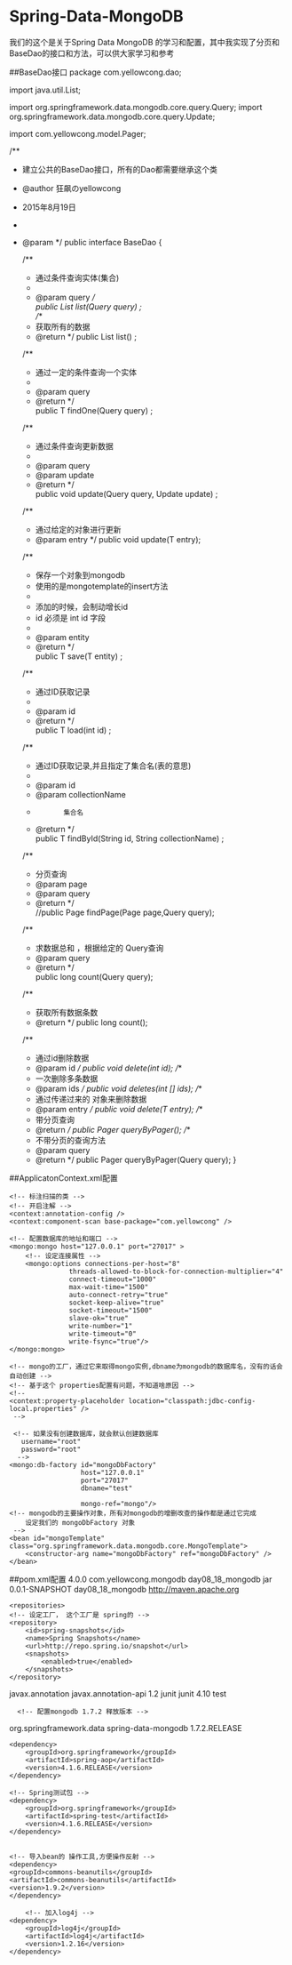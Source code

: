 # Spring-Data-MongoDB
我们的这个是关于Spring Data MongoDB  的学习和配置，其中我实现了分页和BaseDao的接口和方法，可以供大家学习和参考


##BaseDao接口
package com.yellowcong.dao;

import java.util.List;

import org.springframework.data.mongodb.core.query.Query;
import org.springframework.data.mongodb.core.query.Update;

import com.yellowcong.model.Pager;

/**
 * 建立公共的BaseDao接口，所有的Dao都需要继承这个类
 * @author 狂飙のyellowcong
 * 2015年8月19日
 *
 * @param <T>
 */
public interface BaseDao<T> {

    /** 
     * 通过条件查询实体(集合)
     *  
     * @param query 
     */  
    public List<T> list(Query query) ;  
    /**
     * 获取所有的数据
     * @return
     */
    public List<T> list() ;  
  
    /** 
     * 通过一定的条件查询一个实体 
     *  
     * @param query 
     * @return 
     */  
    public T findOne(Query query) ;  
  
    /** 
     * 通过条件查询更新数据 
     *  
     * @param query 
     * @param update 
     * @return 
     */  
    public void update(Query query, Update update) ; 
    
    /**
     * 通过给定的对象进行更新
     * @param entry
     */
    public void update(T entry);
  
    /** 
     * 保存一个对象到mongodb 
     * 使用的是mongotemplate的insert方法
     * 
     * 添加的时候，会制动增长id 
     * id  必须是 int  id 字段
     *  
     * @param entity 
     * @return 
     */  
    public T save(T entity) ;  
  
    /** 
     * 通过ID获取记录 
     *  
     * @param id 
     * @return 
     */  
    public T load(int id) ;  
  
    /** 
     * 通过ID获取记录,并且指定了集合名(表的意思) 
     *  
     * @param id 
     * @param collectionName 
     *            集合名 
     * @return 
     */  
    public T findById(String id, String collectionName) ;  
      
    /** 
     * 分页查询 
     * @param page 
     * @param query 
     * @return 
     */  
    //public Page<T> findPage(Page<T> page,Query query);  
      
    /** 
     * 求数据总和 ，根据给定的 Query查询
     * @param query 
     * @return 
     */  
    public long count(Query query);
    
    /**
     * 获取所有数据条数
     * @return
     */
    public long count();
    
    /**
     * 通过id删除数据
     * @param id
     */
    public void delete(int id);
    /**
     * 一次删除多条数据
     * @param ids
     */
    public void deletes(int [] ids);
    /**
     * 通过传递过来的 对象来删除数据
     * @param entry
     */
    public void delete(T entry);
    /**
     * 带分页查询
     * @return
     */
    public Pager<T>  queryByPager();
    /**
     * 不带分页的查询方法
     * @param query
     * @return
     */
    public Pager<T>  queryByPager(Query query);
}


##ApplicatonContext.xml配置


<?xml version="1.0" encoding="UTF-8"?>
<beans xmlns="http://www.springframework.org/schema/beans"
	xmlns:xsi="http://www.w3.org/2001/XMLSchema-instance" 
	xmlns:context="http://www.springframework.org/schema/context"
	xmlns:mongo="http://www.springframework.org/schema/data/mongo"
	xsi:schemaLocation="http://www.springframework.org/schema/beans  
            http://www.springframework.org/schema/beans/spring-beans-3.0.xsd  
            http://www.springframework.org/schema/data/mongo       
            http://www.springframework.org/schema/data/mongo/spring-mongo-1.0.xsd   
            http://www.springframework.org/schema/context  
            http://www.springframework.org/schema/context/spring-context-3.0.xsd">
	
	<!-- 标注扫描的类 -->
	<!-- 开启注解 -->
	<context:annotation-config />
	<context:component-scan base-package="com.yellowcong" />
	
	<!-- 配置数据库的地址和端口 -->
	<mongo:mongo host="127.0.0.1" port="27017" >
		<!-- 设定连接属性 -->
		<mongo:options connections-per-host="8"
                   threads-allowed-to-block-for-connection-multiplier="4"
                   connect-timeout="1000"
                   max-wait-time="1500"
                   auto-connect-retry="true"
                   socket-keep-alive="true"
                   socket-timeout="1500"
                   slave-ok="true"
                   write-number="1"
                   write-timeout="0"
                   write-fsync="true"/>
	</mongo:mongo>
	
	<!-- mongo的工厂，通过它来取得mongo实例,dbname为mongodb的数据库名，没有的话会自动创建 -->
	<!-- 基于这个 properties配置有问题，不知道啥原因 -->
	<!-- 
	<context:property-placeholder location="classpath:jdbc-config-local.properties" />
	 -->
	 
	 <!-- 如果没有创建数据库，就会默认创建数据库
	   username="root"  
	   password="root"
	  -->
	<mongo:db-factory id="mongoDbFactory"  
	                  host="127.0.0.1"  
	                  port="27017"  
	                  dbname="test"  
	                
	                  mongo-ref="mongo"/>  
	<!-- mongodb的主要操作对象，所有对mongodb的增删改查的操作都是通过它完成
		设定我们的 mongoDbFactory 对象
	 -->
	<bean id="mongoTemplate" class="org.springframework.data.mongodb.core.MongoTemplate">
		<constructor-arg name="mongoDbFactory" ref="mongoDbFactory" />
	</bean>
</beans>  
 

 
 
 ##pom.xml配置
 <project xmlns="http://maven.apache.org/POM/4.0.0" xmlns:xsi="http://www.w3.org/2001/XMLSchema-instance"
  xsi:schemaLocation="http://maven.apache.org/POM/4.0.0 http://maven.apache.org/maven-v4_0_0.xsd">
  <modelVersion>4.0.0</modelVersion>
  <groupId>com.yellowcong.mongodb</groupId>
  <artifactId>day08_18_mongodb</artifactId>
  <packaging>jar</packaging>
  <version>0.0.1-SNAPSHOT</version>
  <name>day08_18_mongodb</name>
  <url>http://maven.apache.org</url>
  
    <repositories>  
    <!-- 设定工厂， 这个工厂是 spring的 -->
    <repository>
        <id>spring-snapshots</id>
        <name>Spring Snapshots</name>
        <url>http://repo.spring.io/snapshot</url>
        <snapshots>
            <enabled>true</enabled>
        </snapshots>
    </repository>  
  </repositories> 
  <dependencies>
  
  <!-- 导入注解对象 -->
  <dependency>
	<groupId>javax.annotation</groupId>
	<artifactId>javax.annotation-api</artifactId>
	<version>1.2</version>
</dependency>
    <dependency>
      <groupId>junit</groupId>
      <artifactId>junit</artifactId>
      <version>4.10</version>
      <scope>test</scope>
      </dependency>
      
      <!-- 配置mongodb 1.7.2 释放版本 -->
   <dependency>
        <groupId>org.springframework.data</groupId>
        <artifactId>spring-data-mongodb</artifactId>
        <version>1.7.2.RELEASE</version>
    </dependency>
    
	
	<dependency>
		<groupId>org.springframework</groupId>
		<artifactId>spring-aop</artifactId>
		<version>4.1.6.RELEASE</version>
	</dependency>
	
	<!-- Spring测试包 -->
	<dependency>
		<groupId>org.springframework</groupId>
		<artifactId>spring-test</artifactId>
		<version>4.1.6.RELEASE</version>
	</dependency>
	
	
	<!-- 导入bean的 操作工具,方便操作反射 -->
	<dependency>
	<groupId>commons-beanutils</groupId>
	<artifactId>commons-beanutils</artifactId>
	<version>1.9.2</version>
	</dependency>
	
		<!-- 加入log4j -->
  	<dependency>
		<groupId>log4j</groupId>
		<artifactId>log4j</artifactId>
		<version>1.2.16</version>
	</dependency>
  </dependencies>
  
  
</project>
